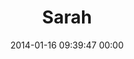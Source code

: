---
title: "Sarah"
date: 2014-01-16 09:39:47 00:00
permalink: /plantsarah
twitter: ""
likes: [2198,1233]
id: 2188
gravatar: "http://www.gravatar.com/avatar/f6ae99129885c82cb70615564c0c943f"
---